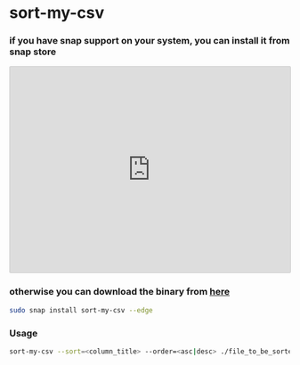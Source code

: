 # sort-my-csv

### if you have snap support on your system, you can install it from snap store

<iframe src="https://snapcraft.io/sort-my-csv/embedded?button=black" frameborder="0" width="100%" height="370px" style="border: 1px solid #CCC; border-radius: 2px;"></iframe>

### otherwise you can download the binary from [here](https://raw.githubusercontent.com/GabrielMessiasdaRosa/sort-my-csv/master/bin/sort-my-csv)

```bash
sudo snap install sort-my-csv --edge
```

### Usage

```bash
sort-my-csv --sort=<column_title> --order=<asc|desc> ./file_to_be_sorted.csv ./sorted_file_output.csv
```
